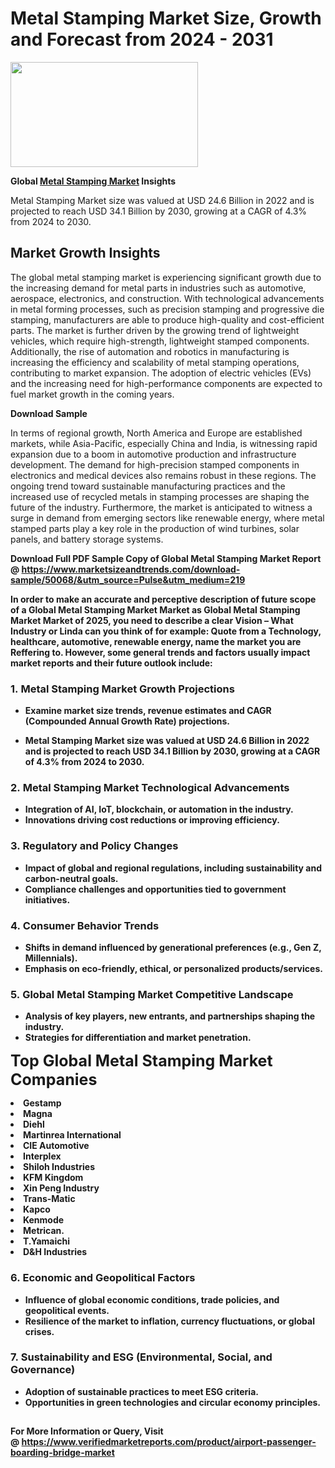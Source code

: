 <H1>Metal Stamping Market Size, Growth and Forecast from 2024 - 2031</H1><img class="aligncenter size-medium wp-image-584254" src="https://thirdeyenews.in/wp-content/uploads/2024/09/Global-Market-Research-300x168.jpeg" alt="" width="300" height="168" /><p><strong>Global&nbsp;<a href="https://www.marketsizeandtrends.com/download-sample/50068/&amp;utm_source=Pulse&amp;utm_medium=219">Metal Stamping Market</a> Insights</strong></p><p>Metal Stamping Market size was valued at USD 24.6 Billion in 2022 and is projected to reach USD 34.1 Billion by 2030, growing at a CAGR of 4.3% from 2024 to 2030.</p><p><h2>Market Growth Insights</h2> <p>The global metal stamping market is experiencing significant growth due to the increasing demand for metal parts in industries such as automotive, aerospace, electronics, and construction. With technological advancements in metal forming processes, such as precision stamping and progressive die stamping, manufacturers are able to produce high-quality and cost-efficient parts. The market is further driven by the growing trend of lightweight vehicles, which require high-strength, lightweight stamped components. Additionally, the rise of automation and robotics in manufacturing is increasing the efficiency and scalability of metal stamping operations, contributing to market expansion. The adoption of electric vehicles (EVs) and the increasing need for high-performance components are expected to fuel market growth in the coming years.</p> <p><strong>Download Sample</strong></p> <p>In terms of regional growth, North America and Europe are established markets, while Asia-Pacific, especially China and India, is witnessing rapid expansion due to a boom in automotive production and infrastructure development. The demand for high-precision stamped components in electronics and medical devices also remains robust in these regions. The ongoing trend toward sustainable manufacturing practices and the increased use of recycled metals in stamping processes are shaping the future of the industry. Furthermore, the market is anticipated to witness a surge in demand from emerging sectors like renewable energy, where metal stamped parts play a key role in the production of wind turbines, solar panels, and battery storage systems.</p> <p><strong></p><p><span class=""><strong>Download Full PDF Sample Copy of Global Metal Stamping Market Report</strong> @ <a href="https://www.marketsizeandtrends.com/download-sample/50068/&amp;utm_source=Pulse&amp;utm_medium=219" target="_blank">https://www.marketsizeandtrends.com/download-sample/50068/&amp;utm_source=Pulse&amp;utm_medium=219</a></span></p><p>In order to make an accurate and perceptive description of future scope of a Global&nbsp;Metal Stamping Market Market as Global&nbsp;Metal Stamping Market Market of 2025, you need to describe a clear Vision &ndash; What Industry or Linda can you think of for example: Quote from a Technology, healthcare, automotive, renewable energy, name the market you are Reffering to. However, some general trends and factors usually impact market reports and their future outlook include:</p><h3>1.&nbsp;<strong>Metal Stamping Market Growth Projections</strong></h3><ul><li>Examine market size trends, revenue estimates and CAGR (Compounded Annual Growth Rate) projections.</li><li><p>Metal Stamping Market size was valued at USD 24.6 Billion in 2022 and is projected to reach USD 34.1 Billion by 2030, growing at a CAGR of 4.3% from 2024 to 2030.</p></li></ul><h3>2.&nbsp;<strong>Metal Stamping Market Technological Advancements</strong></h3><ul><li>Integration of AI, IoT, blockchain, or automation in the industry.</li><li>Innovations driving cost reductions or improving efficiency.</li></ul><h3>3.&nbsp;<strong>Regulatory and Policy Changes</strong></h3><ul><li>Impact of global and regional regulations, including sustainability and carbon-neutral goals.</li><li>Compliance challenges and opportunities tied to government initiatives.</li></ul><h3>4.&nbsp;<strong>Consumer Behavior Trends</strong></h3><ul><li>Shifts in demand influenced by generational preferences (e.g., Gen Z, Millennials).</li><li>Emphasis on eco-friendly, ethical, or personalized products/services.</li></ul><h3>5.&nbsp;<strong>Global Metal Stamping Market Competitive Landscape</strong></h3><ul><li>Analysis of key players, new entrants, and partnerships shaping the industry.</li><li>Strategies for differentiation and market penetration.</li></ul><p data-pm-slice="1 1 []"><span style="color: inherit; font-family: inherit; font-size: 25px;">Top Global Metal Stamping Market Companies</span></p><div class="" data-test-id=""><p><li>Gestamp</li><li> Magna</li><li> Diehl</li><li> Martinrea International</li><li> CIE Automotive</li><li> Interplex</li><li> Shiloh Industries</li><li> KFM Kingdom</li><li> Xin Peng Industry</li><li> Trans-Matic</li><li> Kapco</li><li> Kenmode</li><li> Metrican.</li><li> T.Yamaichi</li><li> D&H Industries</li></p></div><h3>6.&nbsp;<strong>Economic and Geopolitical Factors</strong></h3><ul><li>Influence of global economic conditions, trade policies, and geopolitical events.</li><li>Resilience of the market to inflation, currency fluctuations, or global crises.</li></ul><h3>7.&nbsp;<strong>Sustainability and ESG (Environmental, Social, and Governance)</strong></h3><ul><li>Adoption of sustainable practices to meet ESG criteria.</li><li>Opportunities in green technologies and circular economy principles.</li></ul><h2><strong style="font-size: 14px;">For More Information or Query, Visit @&nbsp;</strong><a style="background-color: #ffffff; font-size: 14px;" href="https://www.marketsizeandtrends.com/report/metal-stamping-market/" target="_blank">https://www.verifiedmarketreports.com/product/airport-passenger-boarding-bridge-market</a></h2>
